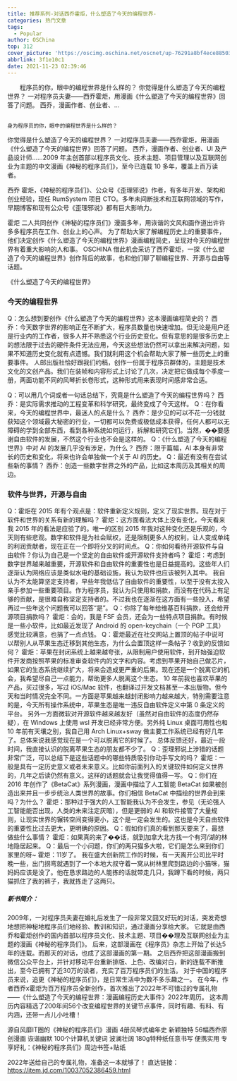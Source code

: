```yaml
---
title: 推荐系列-对话西乔霍炬，什么塑造了今天的编程世界-
categories: 热门文章
tags:
  - Popular
author: OSChina
top: 312
cover_picture: 'https://oscimg.oschina.net/oscnet/up-76291a8bf4ece885037e2f6d5dc171092e9.jpg'
abbrlink: 3f1e10c1
date: 2021-11-23 02:39:46
---
```


&emsp;&emsp;程序员的你，眼中的编程世界是什么样的？ 你觉得是什么塑造了今天的编程世界？ 一对程序员夫妻——西乔霍炬，用漫画《什么塑造了今天的编程世界》回答了问题。 西乔，漫画作者、创业者、...
<!-- more -->

                                                                                                                                                                                        身为程序员的你，眼中的编程世界是什么样的？ 
你觉得是什么塑造了今天的编程世界？ 
一对程序员夫妻——西乔霍炬，用漫画《什么塑造了今天的编程世界》回答了问题。 
西乔，漫画作者、创业者、UI 及产品设计师……2009 年主创首部以程序员文化、技术主题、项目管理以及互联网创业为主题的中文漫画《神秘的程序员们》，至今已连载 10 多年，覆盖上百万读者。 
 
西乔 
霍炬，《神秘的程序员们》、公众号《歪理邪说》作者，有多年开发、架构和创业经验，现任 RumSystem 项目 CTO。多年未间断技术和互联网领域的写作，早期博客和现有公众号《歪理邪说》都有巨大影响力。 
 
霍炬 
二人共同创作《神秘的程序员们》漫画多年，用诙谐的文风和画作道出许许多多程序员在工作、创业上的心声。 
为了帮助大家了解编程历史上的重要事件，他们决定创作《什么塑造了今天的编程世界》漫画编程简史，呈现对今天的编程世界有着重大影响的人和事。 
OSCHINA 借此机会采访了西乔霍炬，一探《什么塑造了今天的编程世界》创作背后的故事，也和他们聊了聊编程世界、开源与自由等话题。 
 
《什么塑造了今天的编程世界》 
 
 
### 今天的编程世界 
Q：怎么想到要创作《什么塑造了今天的编程世界》这本漫画编程简史的？ 
西乔：今天数字世界的影响正在不断扩大，程序员数量也快速增加。但无论是用户还是行业内的工作者，很多人并不熟悉这个行业历史变化。但有意思的是很多历史上的想法限于过去的硬件条件无法应用，今天这些想法仍然可以拿出来解决问题，如果不知道历史变化就有点遗憾。我们就利用这个机会帮助大家了解一些历史上的重要事件。 
人邮出版社恰好跟我们约稿，创作一份属于程序员群体的，主题是技术文化的文创产品。我们在装帧和内容形式上讨论了几次，决定把它做成每个季度一册，两面功能不同的风琴折长卷形式，这种形式用来表现时间感非常合适。 
 
Q：可以用几个词或者一句话总结下，究竟是什么塑造了今天的编程世界吗？ 
西乔：是实际需求推动的工程变革和科学研究，最终变成了今天这样。 
Q：在你看来，今天的编程世界中，最迷人的点是什么？ 
西乔：是少见的可以不花一分钱就获知这个领域最大秘密的行业，一切都可以免费或极低成本获得，任何人都可以无障碍的学到全部东西，看到各种系统如何运行，拆解和研究它们。当然，��要感谢自由软件的发展，不然这个行业也不会是这样的。 
Q：《什么塑造了今天的编程世界》中对 AI 的发展几乎没有涉足，为什么？ 
西乔：限于篇幅，AI 本身有非常长的历史和变化，将来也许会单独做一个关于 AI 的历史。 
Q：最近有没有在尝试些新的事情？ 
西乔：创造一些数字世界之外的产品，比如这本周历及其相关的周边。 
 
### 软件与世界，开源与自由 
Q：霍炬在 2015 年有个观点是：软件重新定义规则，定义了现实世界。现在对于软件和世界的关系有新的理解吗？ 
霍炬：这方面看法大体上没有变化，今天看来我 2015 年的看法是应验了的。唯一的区别 2015 年我对这种变化还是乐观的，今天则有些悲观。数字和软件是为社会赋权，还是限制更多人的权利，让人变成单纯的利润贡献者，现在正在一个即将分叉的时间点。 
Q：你如何看待开源软件与自由软件？你认为自己是一个坚定的自由软件或开源软件支持者吗？ 
霍炬：考虑到数字世界越来越重要，开源软件和自由软件的重要性也是日益提高的。这些年人们逐渐认为网络应该是类似水电的基础设施，我认为软件也应该被列入其中。 
我自认为不太能算坚定支持者，早些年我低估了自由软件的重要性，以至于没有太投入亲手参加一些重要项目。作为程序员，我认为只使用和捐款，而没有在代码上有足够的贡献，是很难自称坚定支持者的。不过我也在逐渐在这方面有一些投入，希望再过一些年这个问题我可以回答“是”。 
Q：你除了每年给维基百科捐款，还会给开源项目捐款吗？ 
霍炬：会的，我是 FSF 会员，还会为一些特点项目捐款。有时候是一些小软件，比如最近发现了 Android 的 open-keychain（一个 PGP 工具）感觉比较满意，也捐了一点点钱。 
Q：霍炬最近在社交网站上置顶的帖子中说可以帮别人从苹果生态迁移到其他生态，为什么会置顶这样一条帖子？收到的反馈如何？ 
霍炬：苹果在封闭系统上越来越夸张，从限制用户使用软件，到开始强迫软件开发商按照苹果的标准审查软件内的文字和内容。考虑到苹果开始自己做芯片，如果它的生态系统继续扩大，将来会造成更严重的后果。现在还是一个脱离它的机会，我希望尽自己一点能力，帮助更多人脱离这个生态。 
10 年前我也喜欢苹果的产品，买过很多，写过 iOS/Mac 软件，也翻译过开发文档甚至一本出版物。但今天和当时情况完全不同。一方面是苹果越来越封闭影响力越来越大，特别需要注意的是，今天所有操作系统中，苹果生态是唯一违反自由软件定义中第 0 条定义的平台。 
另外一方面微软对开源软件越来越友好（虽然对自由软件的态度仍然存疑），在 Windows 上使用 wsl 开发已经非常方便。另外纯 Linux 桌面可用性也和 10 年前有天壤之别，我自己用 Arch Linux+sway 做主要工作系统已经有好几年了。总体来说我感觉现在是一个可以脱离它的时候了。 
总体反馈还好，最近一段时间，我直接认识的脱离苹果生态的朋友都不少了。 
Q：歪理邪说上涉猎的话题非常广泛，可以总结下是这些话题中的哪些特质吸引你动手写文的吗？ 
霍炬：一般是具有一定历史意义或者未来意义。比如你前面列入的关键软件如何定义世界的，几年之后读仍然有意义。这样的话题就会让我觉得值得一写。 
Q：你们在 2016 年创作了《BetaCat》系列漫画，漫画中描绘了人工智能 BetaCat 如果被创造出来并且一步步统治人类世界的故事。你们相信 BetaCat 中描绘的世界会到来吗？为什么？ 
霍炬：那种过于强大的人工智能我认为不会发生，参见（无论强人工智能能否出现，人类的未来注定灰暗），但是更弱的 AI 和软件接管了大量规则，让现实世界的辗转空间变得更小，这个是一定会发生的。这也是今天自由软件的重要性比过去更大，更明确的原因。 
Q：假如你们真的看到那天要来了，最想做些什么事情？ 
霍炬：如果真的来了��话，就到加拿大北方找一个有河/湖的林地隐居起来。 
Q：最后一个小问题，你们的两只猫多大啦，它们是怎么来到你们家里的呀~ 
霍炬：11岁了。 
我在盛大创新院工作的时候，有一天离开公司比平时晚一些，出门拐弯就遇到了一个本地大叔守着一窝从树林里爬到路边的小猫咪，猫妈妈应该是没了。他在恳求路边的人能拣的话就带走几只，我蹲下看的时候，两只猫抓住了我的裤子，我就拣走了这两只。 
 
 
##### 新书简介： 
2009年，一对程序员夫妻在婚礼后发生了一段非常又囧又好玩的对话，突发奇想地想把神秘地程序员们地经验、教训和知识，通过漫画分享给大家。 
它就是由西乔和霍炬创作的国内首部以程序员文化、技术主题、项目��理及互联网创业为主题的漫画《神秘的程序员们》。 
后来，这部漫画在《程序员》杂志上开始了长达5年的连载。而那天的对话，也成了这部漫画的第一期。 
之后西乔把这部漫画搬到微信公众平台上，并针对移动平台重新排版、上色、改编对白，新的连载不断推出，至今已拥有了近30万的读者，充实了百万程序员们的生活。 
对于中国的程序员来说，追更《神秘的程序员们》，是日常生活中为数不多乐趣之一。 
在今年，作者西乔x霍炬为百万程序员全新创作，首次推出了2022年不可错过的专属礼物——《什么塑造了今天的编程世界：漫画编程历史大事件》2022年周历。 
这本周历内容精选了200年间56个改变编程世界的关键节点事件，同时有趣、有料、有内涵，还带一点儿小吐槽！ 
 
 源自风靡IT圈的《神秘的程序员们》漫画 
 4册风琴式编年史 新颖独特 
 56幅西乔原创漫画 诙谐幽默 
 100个计算机关键词 波澜壮阔 
 180g特种纸任意书写 便携实用 
 专享好礼：《神秘的程序员们》周边书签+贴纸 
 
 
2022年送给自己的专属礼物，准备这一本就够了！ 
直达链接：https://item.jd.com/10037052386459.html
                                        